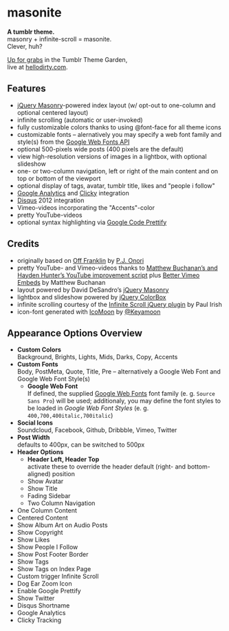 masonite
========

**A tumblr theme.**  
masonry + infinite-scroll = masonite.  
Clever, huh?

[Up for grabs](http://www.tumblr.com/theme/34822) in the Tumblr Theme Garden,  
live at [hellodirty.com](http://hellodirty.com).

Features
--------

*  [jQuery Masonry](http://masonry.desandro.com/)-powered index layout (w/ opt-out to one-column and optional centered layout)
*  infinite scrolling (automatic or user-invoked)
*  fully customizable colors thanks to using @font-face for all theme icons
*  customizable fonts – alernatively you may specify a web font family and style(s) from the [Google Web Fonts API](http://www.google.com/webfonts)
*  optional 500-pixels wide posts (400 pixels are the default)
*  view high-resolution versions of images in a lightbox, with optional slideshow
*  one- or two-column navigation, left or right of the main content and on top or bottom of the viewport
*  optional display of tags, avatar, tumblr title, likes and "people i follow"
*  [Google Analytics](http://www.google.com/analytics/) and [Clicky](http://getclicky.com/) integration
*  [Disqus](http://disqus.com/) 2012 integration
*  Vimeo-videos incorporating the "Accents"-color
*  pretty YouTube-videos
*  optional syntax highlighting via [Google Code Prettify](http://code.google.com/p/google-code-prettify/)

Credits
-------

*  originally based on [Off Franklin](http://somerandomdude.com/projects/off-franklin-tumblr-theme/) by [P.J. Onori](http://somerandomdude.com/)
*  pretty YouTube- and Vimeo-videos thanks to [Matthew Buchanan’s and Hayden Hunter’s YouTube improvement script](http://matthewbuchanan.name/post/451892574/widescreen-youtube-embeds) plus [Better Vimeo Embeds](http://mattbu.ch/tumblr/vimeo-embeds/) by Matthew Buchanan
*  layout powered by David DeSandro’s [jQuery Masonry](http://masonry.desandro.com/)
*  lightbox and slideshow powered by [jQuery ColorBox](http://jacklmoore.com/colorbox/)
*  infinite scrolling courtesy of the [Infinite Scroll jQuery plugin](http://www.infinite-scroll.com) by Paul Irish
*  icon-font generated with [IcoMoon](http://icomoon.io/) by [@Keyamoon](http://twitter.com/keyamoon/)

Appearance Options Overview
---------------------------

* **Custom Colors**  
  Background, Brights, Lights, Mids, Darks, Copy, Accents
* **Custom Fonts**  
  Body, PostMeta, Quote, Title, Pre – alternatively a Google Web Font and Google Web Font Style(s)
  * **Google Web Font**  
    If defined, the supplied [Google Web Fonts](http://www.google.com/webfonts) font family (e. g. `Source Sans Pro`) will be used; additionaly, you may define the font styles to be loaded in _Google Web Font Styles_ (e. g. `400,700,400italic,700italic`)
* **Social Icons**  
  Soundcloud, Facebook, Github, Dribbble, Vimeo, Twitter
* **Post Width**  
  defaults to 400px, can be switched to 500px
* **Header Options**
  * **Header Left, Header Top**  
    activate these to override the header default (right- and bottom-aligned) position
  * Show Avatar
  * Show Title
  * Fading Sidebar
  * Two Column Navigation
* One Column Content
* Centered Content
* Show Album Art on Audio Posts
* Show Copyright
* Show Likes
* Show People I Follow
* Show Post Footer Border
* Show Tags
* Show Tags on Index Page
* Custom trigger Infinite Scroll
* Dog Ear Zoom Icon
* Enable Google Prettify
* Show Twitter
* Disqus Shortname
* Google Analytics
* Clicky Tracking
